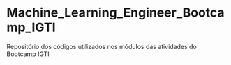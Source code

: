 # Machine_Learning_Engineer_Bootcamp_IGTI
Repositório dos códigos utilizados nos módulos das atividades do Bootcamp IGTI
